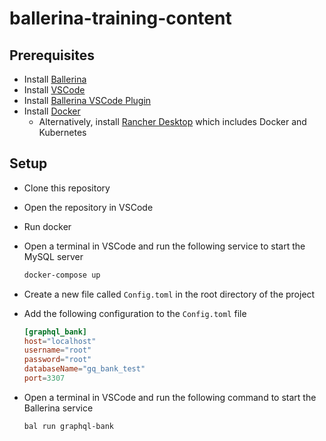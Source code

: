 # ballerina-training-content

## Prerequisites

- Install [Ballerina](https://ballerina.io/downloads/)
- Install [VSCode](https://code.visualstudio.com/download)
- Install [Ballerina VSCode Plugin](https://marketplace.visualstudio.com/items?itemName=wso2.ballerina)
- Install [Docker](https://www.docker.com/products/docker-desktop)
  - Alternatively, install [Rancher Desktop](https://rancherdesktop.io/) which includes Docker and Kubernetes

## Setup

- Clone this repository
- Open the repository in VSCode
- Run docker
- Open a terminal in VSCode and run the following service to start the MySQL server

    ```bash
    docker-compose up
    ```

- Create a new file called `Config.toml` in the root directory of the project
- Add the following configuration to the `Config.toml` file

    ```toml
    [graphql_bank]
    host="localhost"
    username="root"
    password="root"
    databaseName="gq_bank_test"
    port=3307
    ```

- Open a terminal in VSCode and run the following command to start the Ballerina service

    ```bash
    bal run graphql-bank
    ```
